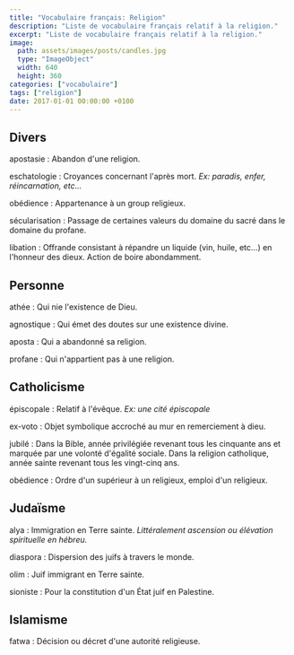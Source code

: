```yaml
---
title: "Vocabulaire français: Religion"
description: "Liste de vocabulaire français relatif à la religion."
excerpt: "Liste de vocabulaire français relatif à la religion."
image:
  path: assets/images/posts/candles.jpg
  type: "ImageObject"
  width: 640
  height: 360
categories: ["vocabulaire"]
tags: ["religion"]
date: 2017-01-01 00:00:00 +0100
---
```


## Divers

apostasie
: Abandon d'une religion.

eschatologie
: Croyances concernant l'après mort.
*Ex: paradis, enfer, réincarnation, etc...*

obédience
: Appartenance à un group religieux.

sécularisation
: Passage de certaines valeurs du domaine du sacré dans le domaine du profane.

libation
: Offrande consistant à répandre un liquide (vin, huile, etc...) en l'honneur des dieux. Action de boire abondamment.


## Personne

athée
: Qui nie l'existence de Dieu.

agnostique
: Qui émet des doutes sur une existence divine.

aposta
: Qui a abandonné sa religion.

profane
: Qui n'appartient pas à une religion.


## Catholicisme

épiscopale
: Relatif à l'évêque.
*Ex: une cité épiscopale*

ex-voto
: Objet symbolique accroché au mur en remerciement à dieu.

jubilé
: Dans la Bible, année privilégiée revenant tous les cinquante ans et marquée par une volonté d'égalité sociale.
Dans la religion catholique, année sainte revenant tous les vingt-cinq ans.

obédience
: Ordre d'un supérieur à un religieux, emploi d'un religieux.


## Judaïsme

alya
: Immigration en Terre sainte.
*Littéralement ascension ou élévation spirituelle en hébreu.*

diaspora
: Dispersion des juifs à travers le monde.

olim
: Juif immigrant en Terre sainte.

sioniste
: Pour la constitution d'un État juif en Palestine.


## Islamisme

fatwa
: Décision ou décret d'une autorité religieuse.
